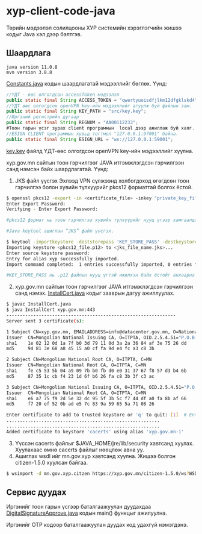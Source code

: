 # xyp-client-code-java
Төрийн мэдээлэл солилцооны ХУР системийн хэрэглэгчийн жишээ кодыг Java хэл дээр бэлтгэв.

## Шаардлага
    java version 11.0.8
    mvn version 3.8.8

[Constants.java](./src/main/java/mn/gov/xyp/Constants.java) кодын шаардлагатай мэдээллийг бөглөх. Үүнд:

```java 
//ҮДТ - өөс олгогдсон accessToken мэдээлэл
public static final String ACCESS_TOKEN = "qwertyuoisdfjlkm12dfgklskd4";
//ҮДТ өөс олгогдсон openVPN key-ийн мэдээллийг агуулж буй файлын зам.
public static final String KEY_PATH = "src/key.key";
//Иргэний регистрийн дугаар
public static final String REGNUM = "АА00112233";
#Тоон гарын үсэг зурах client программын  local дээр ажиллаж буй хаяг. 
//ESIGN CLIENT программын хувьд тогтмол "127.0.0.1:97001" байна.
public static final String ESIGN_URL = "ws://127.0.0.1:59001";
```
[key.key](./src/key.key) файлд ҮДТ-өөс олгогдсон openVPN key-ийн мэдээллийг хуулна.

xyp.gov.mn сайтын тоон гэрчилгээг JAVA итгэмжлэгдсэн гэрчилгээн санд нэмсэн байх шаардлагатай. Үүнд:

1. JKS файл үүсгэх Эхлээд VPN сүлжээнд холбогдоход өгөгдсөн тоон гэрчилгээ болон хувийн түлхүүрийг pkcs12 форматтай болгох ёстой.

```bash
$ openssl pkcs12 -export -in <certificate_file> -inkey "private_key_file" -name "xyp" -out <output_file.p12>
Enter Export Password:
Verifying - Enter Export Password:

#pkcs12 формат нь тоон гэрчилгээ хувийн түлхүүрийг нууц үгээр хамгаалдаг тул нууц үгийг заавал оруулж өгнө.
```
```bash
#Java keytool ашиглан “JKS” файл үүсгэх.

$ keytool -importkeystore -deststorepass 'KEY_STORE_PASS' -destkeystore <jks_file_name.jks> -srckeystore <pkcs12_file.p12> -srcstoretype PKCS12
Importing keystore <pkcs12_file.p12> to <jks_file_name.jks>...
Enter source keystore password:
Entry for alias xyp successfully imported.
Import command completed:  1 entries successfully imported, 0 entries failed or cancelled

#KEY_STORE_PASS нь .p12 файлын нууц үгтэй ижилхэн байх ёстойг анхаарна уу... Ижилхэн биш бол JAVA - "Cannot recover key" Exception өгдөг.
```
2. xyp.gov.mn сайтын тоон гэрчилгээг JAVA итгэмжлэгдсэн гэрчилгээн санд нэмэх. [InstallCert.java](./src/main/java/init/InstallCert.java) кодыг зааврын дагуу ажиллуулах.
```bash
$ javac InstallCert.java
$ java InstallCert xyp.gov.mn:443
---------------------------------------------------------------
Server sent 3 certificate(s):

1 Subject CN=xyp.gov.mn, EMAILADDRESS=info@datacenter.gov.mn, O=National Data Center, OU=National Data Center, ST=Tuv, C=MN, L=Ulaanbaatar
Issuer  CN=Mongolian National Issuing CA, O=ITPTA, OID.2.5.4.51="P.O.B-785, ITPTA Building", STREET="Chinggis Square -1, Chingeltei", L=Ulaanbaatar, C=MN
sha1    1e 02 12 0d 1a 7f b0 3d 79 11 0d 3a 2a 36 84 af 3e 75 26 dd
md5     94 81 3e 68 a8 45 15 a0 cf fa 9d e4 fc a3 c8 3b

2 Subject CN=Mongolian National Root CA, O=ITPTA, C=MN
Issuer  CN=Mongolian National Root CA, O=ITPTA, C=MN
sha1    fe c5 53 5b 04 a9 09 7b b0 fb d0 e0 31 37 67 f8 57 d3 b4 6b
md5     87 35 1c cb f4 23 1d 6f b6 26 fa c8 3b 3f c3 ac

3 Subject CN=Mongolian National Issuing CA, O=ITPTA, OID.2.5.4.51="P.O.B-785, ITPTA Building", STREET="Chinggis Square -1, Chingeltei", L=Ulaanbaatar, C=MN
Issuer  CN=Mongolian National Root CA, O=ITPTA, C=MN
sha1    e6 a7 75 f9 2d 5e 32 dc 95 5f 3b 5c f7 44 df a0 fa 8b af 66
md5     f7 20 ef 52 0b ad e5 7c 83 9a 59 65 5a 71 08 26

Enter certificate to add to trusted keystore or 'q' to quit: [1]  # Enter дар.
.........................................................
.........................................................
Added certificate to keystore 'cacerts' using alias 'xyp.gov.mn-1'
```
3. Үүссэн cacerts файлыг $JAVA_HOME/jre/lib/security хавтсанд хуулах. Хуулахаас өмнө cacerts файлыг нөөцлөж авна уу.
4. Ашиглах wsdl ийг mn.gov.xyp хавтсанд хуулна. Жишээ болгон citizen-1.5.0 хуулсан байгаа.
```bash
$ wsimport -d mn.gov.xyp.citzen https://xyp.gov.mn/citizen-1.5.0/ws?WSDL
```
## Сервис дуудах
Иргэнийг тоон гарын үсгээр баталгаажуулан дуудахдаа [DigitalSignatureApprove.java](./src/main/java/mn/gov/xyp/DigitalSignatureApprove.java)
кодын main() функцыг ажилуулна.

[comment]: <> (Иргэнийг OTP кодоор баталгаажуулан дуудахдаа [OTPApprove.java]&#40;./src/main/java/mn/gov/xyp/OTPApprove.java&#41;)

[comment]: <> (кодын main&#40;&#41; функцыг ажилуулна.)
Иргэнийг OTP кодоор баталгаажуулан дуудах код удахгүй нэмэгдэнэ.